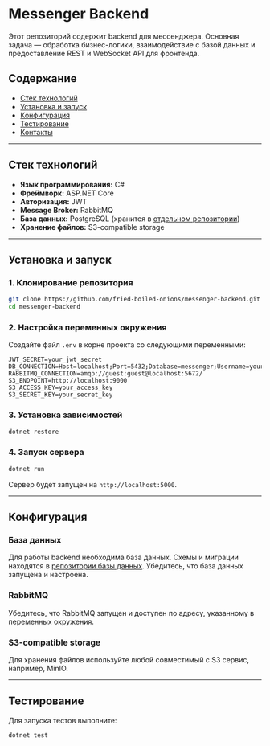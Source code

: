 # Messenger Backend

Этот репозиторий содержит backend для мессенджера. Основная задача — обработка бизнес-логики, взаимодействие с базой данных и предоставление REST и WebSocket API для фронтенда.

## Содержание
- [Стек технологий](#стек-технологий)
- [Установка и запуск](#установка-и-запуск)
- [Конфигурация](#конфигурация)
- [Тестирование](#тестирование)
- [Контакты](#контакты)

---

## Стек технологий
- **Язык программирования:** C#
- **Фреймворк:** ASP.NET Core
- **Авторизация:** JWT
- **Message Broker:** RabbitMQ
- **База данных:** PostgreSQL (хранится в [отдельном репозитории](https://github.com/fried-boiled-onions/messenger-DB))
- **Хранение файлов:** S3-compatible storage

---

## Установка и запуск
### 1. Клонирование репозитория
```bash
git clone https://github.com/fried-boiled-onions/messenger-backend.git
cd messenger-backend
```

### 2. Настройка переменных окружения
Создайте файл `.env` в корне проекта со следующими переменными:
```env
JWT_SECRET=your_jwt_secret
DB_CONNECTION=Host=localhost;Port=5432;Database=messenger;Username=your_user;Password=your_password
RABBITMQ_CONNECTION=amqp://guest:guest@localhost:5672/
S3_ENDPOINT=http://localhost:9000
S3_ACCESS_KEY=your_access_key
S3_SECRET_KEY=your_secret_key
```

### 3. Установка зависимостей
```bash
dotnet restore
```

### 4. Запуск сервера
```bash
dotnet run
```

Сервер будет запущен на `http://localhost:5000`.

---

## Конфигурация
### База данных
Для работы backend необходима база данных. Схемы и миграции находятся в [репозитории базы данных](https://github.com/fried-boiled-onions/messenger-DB.git). Убедитесь, что база данных запущена и настроена.

### RabbitMQ
Убедитесь, что RabbitMQ запущен и доступен по адресу, указанному в переменных окружения.

### S3-compatible storage
Для хранения файлов используйте любой совместимый с S3 сервис, например, MinIO.

---

## Тестирование
Для запуска тестов выполните:
```bash
dotnet test
```
